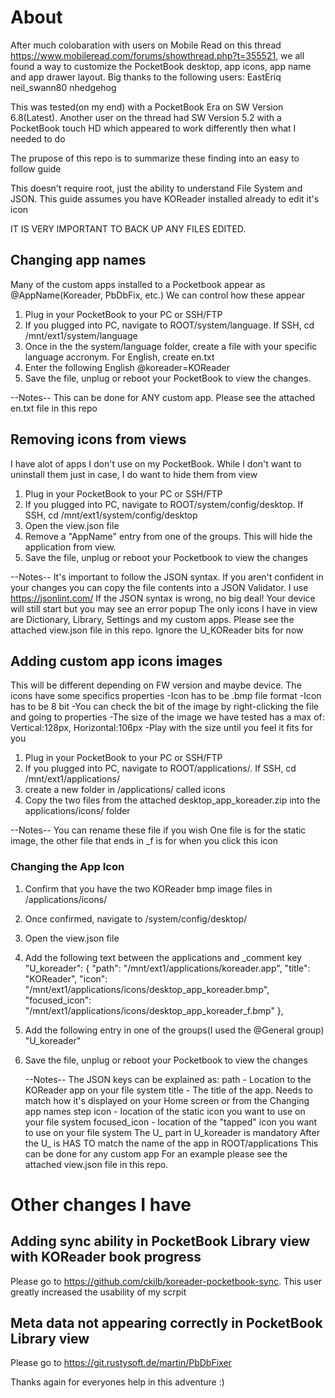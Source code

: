 # About
After much colobaration with users on Mobile Read on this thread https://www.mobileread.com/forums/showthread.php?t=355521, we all found a way to customize the PocketBook desktop, app icons, app name and app drawer layout. Big thanks to the following users:
EastEriq
neil_swann80
nhedgehog

This was tested(on my end) with a PocketBook Era on SW Version 6.8(Latest). Another user on the thread had SW Version 5.2 with a PocketBook touch HD which appeared to work differently then what I needed to do

The prupose of this repo is to summarize these finding into an easy to follow guide

This doesn't require root, just the ability to understand File System and JSON.
This guide assumes you have KOReader installed already to edit it's icon

IT IS VERY IMPORTANT TO BACK UP ANY FILES EDITED.

## Changing app names
Many of the custom apps installed to a Pocketbook appear as @AppName(Koreader, PbDbFix, etc.) We can control how these appear
1. Plug in your PocketBook to your PC or SSH/FTP
2. If you plugged into PC, navigate to ROOT/system/language. If SSH, cd /mnt/ext1/system/language
3. Once in the the system/language folder, create a file with your specific language accronym. For English, create en.txt
4. Enter the following
   English
   @koreader=KOReader
5. Save the file, unplug or reboot your PocketBook to view the changes.
   
--Notes--
This can be done for ANY custom app. Please see the attached en.txt file in this repo

## Removing icons from views
I have alot of apps I don't use on my PocketBook. While I don't want to uninstall them just in case, I do want to hide them from view
1. Plug in your PocketBook to your PC or SSH/FTP
2. If you plugged into PC, navigate to ROOT/system/config/desktop. If SSH, cd /mnt/ext1/system/config/desktop
3. Open the view.json file
4. Remove a "AppName" entry from one of the groups. This will hide the application from view.
5. Save the file, unplug or reboot your Pocketbook to view the changes
   
--Notes--
It's important to follow the JSON syntax. If you aren't confident in your changes you can copy the file contents into a JSON Validator. I use https://jsonlint.com/
If the JSON syntax is wrong, no big deal! Your device will still start but you may see an error popup
The only icons I have in view are Dictionary, Library, Settings and my custom apps. Please see the attached view.json file in this repo. Ignore the U_KOReader bits for now

## Adding custom app icons images
This will be different depending on FW version and maybe device. The icons have some specifics properties
-Icon has to be .bmp file format
-Icon has to be 8 bit
-You can check the bit of the image by right-clicking the file and going to properties
-The size of the image we have tested has a max of: Vertical:128px, Horizontal:106px
-Play with the size until you feel it fits for you
1. Plug in your PocketBook to your PC or SSH/FTP
2. If you plugged into PC, navigate to ROOT/applications/. If SSH, cd /mnt/ext1/applications/
3. create a new folder in /applications/ called icons
4. Copy the two files from the attached desktop_app_koreader.zip into the applications/icons/ folder
   
--Notes--
You can rename these file if you wish
One file is for the static image, the other file that ends in _f is for when you click this icon

### Changing the App Icon
1. Confirm that you have the two KOReader bmp image files in /applications/icons/
2. Once confirmed, navigate to /system/config/desktop/
3. Open the view.json file
4. Add the following text between the applications and _comment key
		"U_koreader": {
			"path": "/mnt/ext1/applications/koreader.app",
			"title": "KOReader",
			"icon": "/mnt/ext1/applications/icons/desktop_app_koreader.bmp",
			"focused_icon": "/mnt/ext1/applications/icons/desktop_app_koreader_f.bmp"
		},
5. Add the following entry in one of the groups(I used the @General group)
   "U_koreader"
6. Save the file, unplug or reboot your Pocketbook to view the changes
   
   --Notes--
   The JSON keys can be explained as:
     path - Location to the KOReader app on your file system
     title - The title of the app. Needs to match how it's displayed on your Home screen or from the Changing app names step
     icon - location of the static icon you want to use on your file system
     focused_icon - location of the "tapped" icon you want to use on your file system
   The U_ part in U_koreader is mandatory
   After the U_ is HAS TO match the name of the app in ROOT/applications
   This can be done for any custom app
   For an example please see the attached view.json file in this repo.

# Other changes I have 
## Adding sync ability in PocketBook Library view with KOReader book progress
Please go to https://github.com/ckilb/koreader-pocketbook-sync. This user greatly increased the usability of my scrpit

## Meta data not appearing correctly in PocketBook Library view
Please go to https://git.rustysoft.de/martin/PbDbFixer

Thanks again for everyones help in this adventure :)


    

